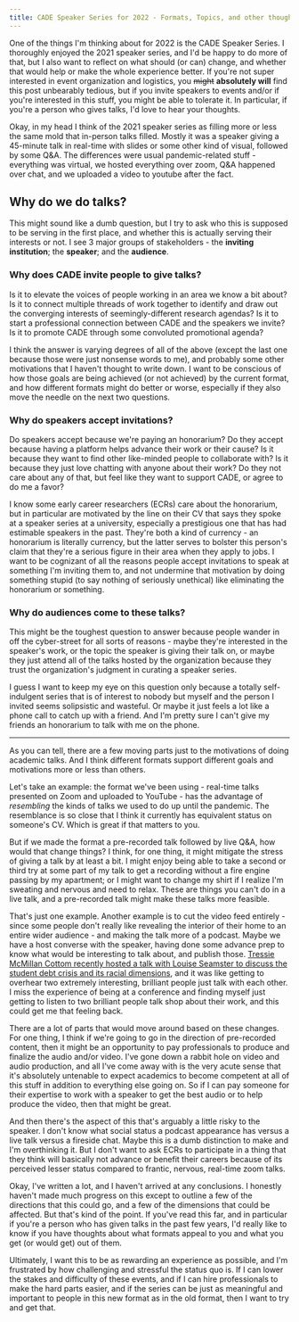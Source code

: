 ```yaml
---
title: CADE Speaker Series for 2022 - Formats, Topics, and other thoughts
---
```


One of the things I'm thinking about for 2022 is the CADE Speaker Series. I thoroughly enjoyed the 2021 speaker series, and I'd be happy to do more of that, but I also want to reflect on what should (or can) change, and whether that would help or make the whole experience better. If you're not super interested in event organization and logistics, you ~~might~~ **absolutely will** find this post unbearably tedious, but if you invite speakers to events and/or if you're interested in this stuff, you might be able to tolerate it. In particular, if you're a person who gives talks, I'd love to hear your thoughts.

Okay, in my head I think of the 2021 speaker series as filling more or less the same mold that in-person talks filled. Mostly it was a speaker giving a 45-minute talk in real-time with slides or some other kind of visual, followed by some Q&A. The differences were usual pandemic-related stuff - everything was virtual, we hosted everything over zoom, Q&A happened over chat, and we uploaded a video to youtube after the fact.

## Why do we do talks?

This might sound like a dumb question, but I try to ask who this is supposed to be serving in the first place, and whether this is actually serving their interests or not. I see 3 major groups of stakeholders - the **inviting institution**; the **speaker**; and the **audience**.

### Why does CADE invite people to give talks?
Is it to elevate the voices of people working in an area we know a bit about? Is it to connect multiple threads of work together to identify and draw out the converging interests of seemingly-different research agendas? Is it to start a professional connection between CADE and the speakers we invite? Is it to promote CADE through some convoluted promotional agenda?

I think the answer is varying degrees of all of the above (except the last one because those were just nonsense words to me), and probably some other motivations that I haven't thought to write down. I want to be conscious of how those goals are being achieved (or not achieved) by the current format, and how different formats might do better or worse, especially if they also move the needle on the next two questions.

### Why do speakers accept invitations?
Do speakers accept because we're paying an honorarium? Do they accept because having a platform helps advance their work or their cause? Is it because they want to find other like-minded people to collaborate with? Is it because they just love chatting with anyone about their work? Do they not care about any of that, but feel like they want to support CADE, or agree to do me a favor?

I know some early career researchers (ECRs) care about the honorarium, but in particular are motivated by the line on their CV that says they spoke at a speaker series at a university, especially a prestigious one that has had estimable speakers in the past. They're both a kind of currency - an honorarium is literally currency, but the latter serves to bolster this person's claim that they're a serious figure in their area when they apply to jobs. I want to be cognizant of all the reasons people accept invitations to speak at something I'm inviting them to, and not undermine that motivation by doing something stupid (to say nothing of seriously unethical) like eliminating the honorarium or something.

### Why do audiences come to these talks?
This might be the toughest question to answer because people wander in off the cyber-street for all sorts of reasons - maybe they're interested in the speaker's work, or the topic the speaker is giving their talk on, or maybe they just attend all of the talks hosted by the organization because they trust the organization's judgment in curating a speaker series.

I guess I want to keep my eye on this question only because a totally self-indulgent series that is of interest to nobody but myself and the person I invited seems solipsistic and wasteful. Or maybe it just feels a lot like a phone call to catch up with a friend. And I'm pretty sure I can't give my friends an honorarium to talk with me on the phone.


---

As you can tell, there are a few moving parts just to the motivations of doing academic talks. And I think different formats support different goals and motivations more or less than others.

Let's take an example: the format we've been using - real-time talks presented on Zoom and uploaded to YouTube - has the advantage of *resembling* the kinds of talks we used to do up until the pandemic. The resemblance is so close that I think it currently has equivalent status on someone's CV. Which is great if that matters to you.

But if we made the format a pre-recorded talk followed by live Q&A, how would that change things? I think, for one thing, it might mitigate the stress of giving a talk by at least a bit. I might enjoy being able to take a second or third try at some part of my talk to get a recording without a fire engine passing by my apartment; or I might want to change my shirt if I realize I'm sweating and nervous and need to relax. These are things you can't do in a live talk, and a pre-recorded talk might make these talks more feasible.

That's just one example. Another example is to cut the video feed entirely - since some people don't really like revealing the interior of their home to an entire wider audience - and making the talk more of a podcast. Maybe we have a host converse with the speaker, having done some advance prep to know what would be interesting to talk about, and publish those. [Tressie McMillan Cottom recently hosted a talk with Louise Seamster to discuss the student debt crisis and its racial dimensions][tmcNYT], and it was like getting to overhear two extremely interesting, brilliant people just talk with each other. I miss the experience of being at a conference and finding myself just getting to listen to two brilliant people talk shop about their work, and this could get me that feeling back.

There are a lot of parts that would move around based on these changes. For one thing, I think if we're going to go in the direction of pre-recorded content, then it might be an opportunity to pay professionals to produce and finalize the audio and/or video. I've gone down a rabbit hole on video and audio production, and all I've come away with is the very acute sense that it's absolutely untenable to expect academics to become competent at all of this stuff in addition to everything else going on. So if I can pay someone for their expertise to work with a speaker to get the best audio or to help produce the video, then that might be great.

And then there's the aspect of this that's arguably a little risky to the speaker. I don't know what social status a podcast appearance has versus a live talk versus a fireside chat. Maybe this is a dumb distinction to make and I'm overthinking it. But I don't want to ask ECRs to participate in a thing that they think will basically not advance or benefit their careers because of its perceived lesser status compared to frantic, nervous, real-time zoom talks.

Okay, I've written a lot, and I haven't arrived at any conclusions. I honestly haven't made much progress on this except to outline a few of the directions that this could go, and a few of the dimensions that could be affected. But that's kind of the point. If you've read this far, and in particular if you're a person who has given talks in the past few years, I'd really like to know if you have thoughts about what formats appeal to you and what you get (or would get) out of them.

Ultimately, I want this to be as rewarding an experience as possible, and I'm frustrated by how challenging and stressful the status quo is. If I can lower the stakes and difficulty of these events, and if I can hire professionals to make the hard parts easier, and if the series can be just as meaningful and important to people in this new format as in the old format, then I want to try and get that.



[tmcNYT]: https://www.nytimes.com/2021/11/02/podcasts/transcript-ezra-klein-show-louise-seamster.html